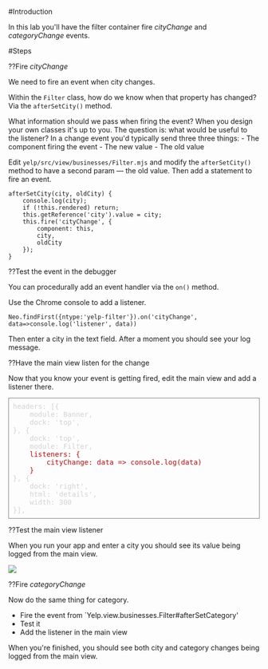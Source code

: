 #Introduction

In this lab you'll have the filter container fire
_cityChange_ and _categoryChange_ events.

#Steps

??Fire _cityChange_

We need to fire an event when city changes. 

Within the `Filter` class, how do we know when that property has changed? Via the `afterSetCity()` method.

What information should we pass when firing the event? When you design your own classes
it's up to you. The question is: what would be useful to the listener? In a change event 
you'd typically send three three things:
    - The component firing the event
    - The new value
    - The old value

Edit `yelp/src/view/businesses/Filter.mjs` and modify the `afterSetCity()` method to have
a second param &mdash; the old value. Then add a statement to fire an event.

    afterSetCity(city, oldCity) {
        console.log(city);
        if (!this.rendered) return;
        this.getReference('city').value = city;
        this.fire('cityChange', {
            component: this,
            city,
            oldCity
        });
    }

??Test the event in the debugger

You can procedurally add an event handler via the `on()` method.

Use the Chrome console to add a listener. 

    Neo.findFirst({ntype:'yelp-filter'}).on('cityChange', data=>console.log('listener', data))

Then enter a city in the text field. After a moment you should see your log message.

??Have the main view listen for the change

Now that you know your event is getting fired, edit the main view and add a listener there.

<pre style="border: thin solid gray; padding: 8px; color: lightgray;">
headers: [{
    module: Banner,
    dock: 'top',
}, {
    dock: 'top',
    module: Filter,
    <span style="color:#b91010;">listeners: {
        cityChange: data => console.log(data)
    }</span>
}, {
    dock: 'right',
    html: 'details',
    width: 300
}],
</pre>

??Test the main view listener

When you run your app and enter a city you should see its value being logged from the main view.

<img src="resources/images/yelp/OnCityChangeEvent.png"></pre>

??Fire _categoryChange_

Now do the same thing for category. 

- Fire the event from `Yelp.view.businesses.Filter#afterSetCategory'
- Test it
- Add the listener in the main view

When you're finished, you should see both city and category changes being logged
from the main view.